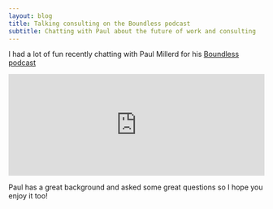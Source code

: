 ```yaml
---
layout: blog
title: Talking consulting on the Boundless podcast
subtitle: Chatting with Paul about the future of work and consulting
---
```


I had a lot of fun recently chatting with Paul Millerd for his [Boundless podcast](https://think-boundless.com/podcast/)

<iframe frameborder="0" height="200" scrolling="no" src="https://embed.radiopublic.com/e?if=boundless-making-sense-of-the-future-of-work-WxVNnE" width="100%"></iframe>

Paul has a great background and asked some great questions so I hope you enjoy it too!
